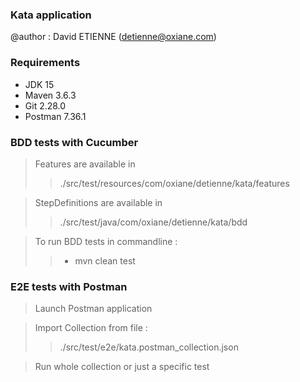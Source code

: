 ### Kata application ###

@author : David ETIENNE (detienne@oxiane.com)

### Requirements ###

* JDK 15
* Maven 3.6.3
* Git 2.28.0
* Postman 7.36.1

### BDD tests with Cucumber ###

> Features are available in 
>> ./src/test/resources/com/oxiane/detienne/kata/features

> StepDefinitions are available in
>> ./src/test/java/com/oxiane/detienne/kata/bdd

> To run BDD tests in commandline : 
>>* mvn clean test

### E2E tests with Postman ###

> Launch Postman application

> Import Collection from file :
>> ./src/test/e2e/kata.postman_collection.json

> Run whole collection or just a specific test
 